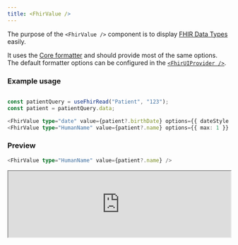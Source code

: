 ```yaml
---
title: <FhirValue />
---
```


The purpose of the `<FhirValue />` component is to display [FHIR Data Types](https://hl7.org/fhir/datatypes.html) easily.

It uses the [Core formatter](/packages/core/data-types-formatters) and should provide most of the same options.  
The default formatter options can be configured in the [`<FhirUIProvider />`](/packages/react/get-started#custom-global-formatter).

### Example usage

```typescript

const patientQuery = useFhirRead("Patient", "123");
const patient = patientQuery.data;

<FhirValue type="date" value={patient?.birthDate} options={{ dateStyle: "relative" }} />
<FhirValue type="HumanName" value={patient?.name} options={{ max: 1 }} />
```

### Preview

```typescript
<FhirValue type="HumanName" value={patient?.name} />
```

<iframe src="https://bonfhir.dev/storybook/iframe.html?args=&id=bonfhir-data-display-fhirvalue--human-name&viewMode=story" width="100%" />
